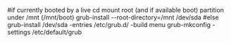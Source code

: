 #if currently booted by a live cd
mount root (and if available boot) partition under /mnt (/mnt/boot)
grub-install --root-directory=/mnt /dev/sda
#else
grub-install /dev/sda
-entries
/etc/grub.d/
-build menu
grub-mkconfig
-settings
/etc/default/grub
